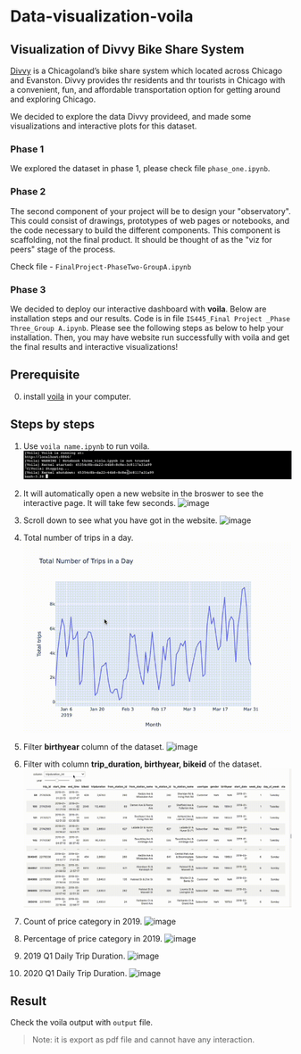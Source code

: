 # Data-visualization-voila

## Visualization of Divvy Bike Share System
[Divvy](https://divvybikes.com) is a Chicagoland’s bike share system which located across Chicago and Evanston. Divvy provides thr residents and thr tourists in Chicago with a convenient, fun, and affordable transportation option for getting around and exploring Chicago. 

We decided to explore the data Divvy provideed, and made some visualizations and interactive plots for this dataset.

### Phase 1
We explored the dataset in phase 1, please check file `phase_one.ipynb`.

### Phase 2
The second component of your project will be to design your "observatory". This could consist of drawings, prototypes of web pages or notebooks, and the code necessary to build the different components. This component is scaffolding, not the final product. It should be thought of as the "viz for peers" stage of the process. 

Check file - `FinalProject-PhaseTwo-GroupA.ipynb`

### Phase 3
We decided to deploy our interactive dashboard with **voila**. Below are installation steps and our results. Code is in file `IS445_Final Project _Phase Three_Group A.ipynb`. Please see the following steps as below to help your installation. Then, you may have website run successfully with voila and get the final results and interactive visualizations!

## Prerequisite
0. install [voila](https://voila.readthedocs.io/en/stable/install.html) in your computer.


## Steps by steps

1. Use `voila name.ipynb` to run voila.
![image](image/01.gif)

2. It will automatically open a new website in the broswer to see the interactive page. It will take few seconds.
![image](image/02.gif)

3. Scroll down to see what you have got in the website.
![image](image/03.gif)

4. Total number of trips in a day.
![image](image/total.gif)

5. Filter **birthyear** column of the dataset.
![image](data/filter_df_1.gif)

6. Filter with column **trip_duration, birthyear, bikeid** of the dataset.
![image](image/scroll_filterdf_2.gif)

7. Count of price category in 2019.
![image](image/04.gif)

8. Percentage of price category in 2019.
![image](image/05.gif)

9. 2019 Q1 Daily Trip Duration.
![image](image/06.gif)

10. 2020 Q1 Daily Trip Duration.
![image](image/07.gif)

## Result
Check the voila output with `output` file.

> Note: it is export as pdf file and cannot have any interaction.




